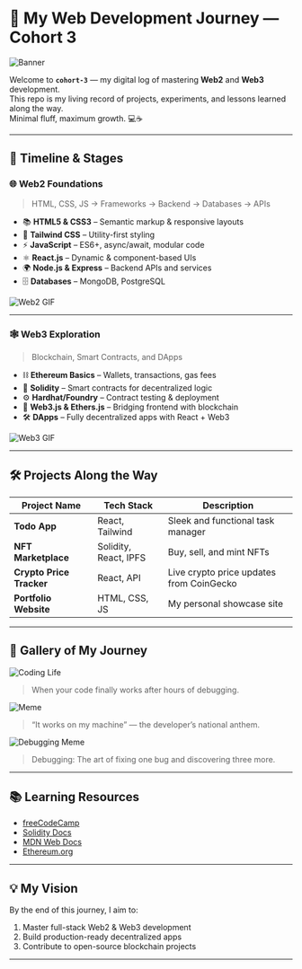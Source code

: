 # 🚀 My Web Development Journey — Cohort 3

![Banner](https://media.giphy.com/media/v1.Y2lkPTc5MGI3NjExMDh5ajRjMXQ4eHZpd2ZxdDA3Z2ZrY3Y3ZzhxZzNtbTF4OXh5amk3ZSZlcD12MV9naWZzX3NlYXJjaCZjdD1n/l0HlNaQ6gWfllcjDO/giphy.gif)

Welcome to **`cohort-3`** — my digital log of mastering **Web2** and **Web3** development.  
This repo is my living record of projects, experiments, and lessons learned along the way.  
Minimal fluff, maximum growth. 💻☕

---

## 📅 Timeline & Stages

### **🌐 Web2 Foundations**
> HTML, CSS, JS → Frameworks → Backend → Databases → APIs

- 📚 **HTML5 & CSS3** – Semantic markup & responsive layouts
- 🎨 **Tailwind CSS** – Utility-first styling
- ⚡ **JavaScript** – ES6+, async/await, modular code
- ⚛ **React.js** – Dynamic & component-based UIs
- 🌍 **Node.js & Express** – Backend APIs and services
- 🗄 **Databases** – MongoDB, PostgreSQL

![Web2 GIF](https://media.giphy.com/media/v1.Y2lkPTc5MGI3NjExdnBvOXNwY3cyb3d4eWx5a2RxOXdoZXc2cncwN29jYXc3enM1Y3B2MCZlcD12MV9naWZzX3NlYXJjaCZjdD1n/13HgwGsXF0aiGY/giphy.gif)

---

### **🕸 Web3 Exploration**
> Blockchain, Smart Contracts, and DApps

- ⛓ **Ethereum Basics** – Wallets, transactions, gas fees
- 📜 **Solidity** – Smart contracts for decentralized logic
- ⚙ **Hardhat/Foundry** – Contract testing & deployment
- 🔗 **Web3.js & Ethers.js** – Bridging frontend with blockchain
- 🛠 **DApps** – Fully decentralized apps with React + Web3

![Web3 GIF](https://media.giphy.com/media/v1.Y2lkPTc5MGI3NjExcnd4dW50OG50d3I4d2x6OWx6YzFubTNhMnhjZnd0dWtwazAzbnpieSZlcD12MV9naWZzX3NlYXJjaCZjdD1n/3o6Zt481isNVuQI1l6/giphy.gif)

---

## 🛠️ Projects Along the Way

| Project Name | Tech Stack | Description |
|--------------|------------|-------------|
| **Todo App** | React, Tailwind | Sleek and functional task manager |
| **NFT Marketplace** | Solidity, React, IPFS | Buy, sell, and mint NFTs |
| **Crypto Price Tracker** | React, API | Live crypto price updates from CoinGecko |
| **Portfolio Website** | HTML, CSS, JS | My personal showcase site |

---

## 📸 Gallery of My Journey

![Coding Life](https://media.giphy.com/media/v1.Y2lkPTc5MGI3NjExNGp0M3UyaDVrOHZ1aHdxNnQyazlxanZobzF5NHM3bDBsdzNvZnAxaSZlcD12MV9naWZzX3NlYXJjaCZjdD1n/xT9IgzoKnwFNmISR8I/giphy.gif)  
> When your code finally works after hours of debugging.  

![Meme](https://i.imgflip.com/4/4m8h7m.jpg)  
> “It works on my machine” — the developer’s national anthem.  

![Debugging Meme](https://i.imgflip.com/30zz5g.jpg)  
> Debugging: The art of fixing one bug and discovering three more.

---

## 📚 Learning Resources

- [freeCodeCamp](https://www.freecodecamp.org/)
- [Solidity Docs](https://docs.soliditylang.org/)
- [MDN Web Docs](https://developer.mozilla.org/)
- [Ethereum.org](https://ethereum.org/)

---

## 💡 My Vision

By the end of this journey, I aim to:
1. Master full-stack Web2 & Web3 development  
2. Build production-ready decentralized apps  
3. Contribute to open-source blockchain projects

---
